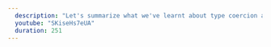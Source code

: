 ```yaml
---
  description: "Let's summarize what we've learnt about type coercion and the equality operator."
  youtube: "SKiseHs7eUA"
  duration: 251
---
```


